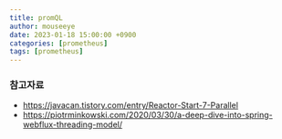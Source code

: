 ```yaml
---
title: promQL
author: mouseeye
date: 2023-01-18 15:00:00 +0900
categories: [prometheus]
tags: [prometheus]
---
```




### 참고자료
- https://javacan.tistory.com/entry/Reactor-Start-7-Parallel
- https://piotrminkowski.com/2020/03/30/a-deep-dive-into-spring-webflux-threading-model/


